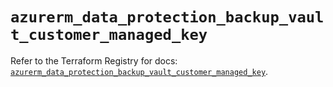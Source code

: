# `azurerm_data_protection_backup_vault_customer_managed_key`

Refer to the Terraform Registry for docs: [`azurerm_data_protection_backup_vault_customer_managed_key`](https://registry.terraform.io/providers/hashicorp/azurerm/4.46.0/docs/resources/data_protection_backup_vault_customer_managed_key).
